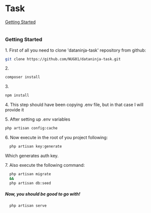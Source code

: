 # Task

[Getting Started](#Getting-Started)

#

### Getting Started

1\. First of all you need to clone 'dataninja-task' repository from github:

```sh
git clone https://github.com/NUG01/dataninja-task.git
```

2\.

```sh
composer install
```

3\.

```sh
npm install
```

4\. This step should have been copying .env file, but in that case I will provide it

5\. After setting up .env variables

```sh
php artisan config:cache
```

6\. Now execute in the root of you project following:

```sh
  php artisan key:generate
```

Which generates auth key.

7\. Also execute the following command:

```sh
  php artisan migrate
  &&
  php artisan db:seed
```

##### Now, you should be good to go with!

```sh
  php artisan serve

```
